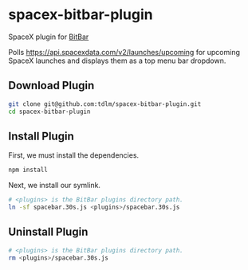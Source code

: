 # spacex-bitbar-plugin

SpaceX plugin for [BitBar](https://github.com/matryer/bitbar)

Polls https://api.spacexdata.com/v2/launches/upcoming for upcoming SpaceX launches and displays them as a top menu bar dropdown.

## Download Plugin

```bash
git clone git@github.com:tdlm/spacex-bitbar-plugin.git
cd spacex-bitbar-plugin
```

## Install Plugin

First, we must install the dependencies.

```bash
npm install
```

Next, we install our symlink.

```bash
# <plugins> is the BitBar plugins directory path.
ln -sf spacebar.30s.js <plugins>/spacebar.30s.js
```

## Uninstall Plugin

```bash
# <plugins> is the BitBar plugins directory path.
rm <plugins>/spacebar.30s.js
```
